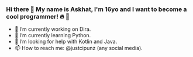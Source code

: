 ### Hi there 👋 My name is Askhat, I'm 16yo and I want to become a cool programmer! :fire: :clown_face:

- 🔭 I’m currently working on Dira.
- 🌱 I’m currently learning Python.
- 🤔 I’m looking for help with Kotlin and Java.
- 📫 How to reach me: @justcipunz (any social media).

<!--
**CondInPunz/CondInPunz** is a ✨ _special_ ✨ repository because its `README.md` (this file) appears on your GitHub profile.
-->
